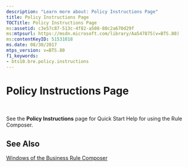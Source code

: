 ```yaml
---
description: "Learn more about: Policy Instructions Page"
title: Policy Instructions Page
TOCTitle: Policy Instructions Page
ms:assetid: c3e57c87-513c-4f82-a508-80c2a670d29f
ms:mtpsurl: https://msdn.microsoft.com/library/Aa547875(v=BTS.80)
ms:contentKeyID: 51531018
ms.date: 08/30/2017
mtps_version: v=BTS.80
f1_keywords:
- bts10.bre.policy.instructions
---
```


# Policy Instructions Page

 

See the **Policy Instructions** page for Quick Start Help for using the Rule Composer.

## See Also

[Windows of the Business Rule Composer](https://msdn.microsoft.com/library/aa561030\(v=bts.80\))

